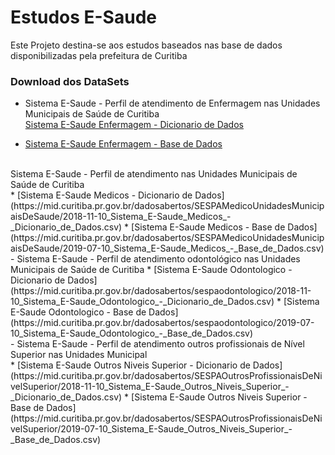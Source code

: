 # Estudos E-Saude 
Este Projeto destina-se aos estudos baseados nas base de dados disponibilizadas pela prefeitura de Curitiba

### Download dos DataSets
- Sistema E-Saude - Perfil de atendimento de Enfermagem nas Unidades Municipais de Saúde de Curitiba<br />
  [Sistema E-Saude Enfermagem - Dicionario de Dados](https://mid.curitiba.pr.gov.br/dadosabertos/sespaenfermagem/2018-11-10_Sistema_E-Saude_Enfermagem_-_Dicionario_de_Dados.csv)
*  [Sistema E-Saude Enfermagem - Base de Dados](https://mid.curitiba.pr.gov.br/dadosabertos/sespaenfermagem/2019-07-10_Sistema_E-Saude_Enfermagem_-_Base_de_Dados.csv)
<br />
Sistema E-Saude - Perfil de atendimento nas Unidades Municipais de Saúde de Curitiba<br />
* [Sistema E-Saude Medicos - Dicionario de Dados](https://mid.curitiba.pr.gov.br/dadosabertos/SESPAMedicoUnidadesMunicipaisDeSaude/2018-11-10_Sistema_E-Saude_Medicos_-_Dicionario_de_Dados.csv)
* [Sistema E-Saude Medicos - Base de Dados] (https://mid.curitiba.pr.gov.br/dadosabertos/SESPAMedicoUnidadesMunicipaisDeSaude/2019-07-10_Sistema_E-Saude_Medicos_-_Base_de_Dados.csv)
<br />
- Sistema E-Saude - Perfil de atendimento odontológico nas Unidades Municipais de Saúde de Curitiba
* [Sistema E-Saude Odontologico - Dicionario de Dados](https://mid.curitiba.pr.gov.br/dadosabertos/sespaodontologico/2018-11-10_Sistema_E-Saude_Odontologico_-_Dicionario_de_Dados.csv)
* [Sistema E-Saude Odontologico - Base de Dados](https://mid.curitiba.pr.gov.br/dadosabertos/sespaodontologico/2019-07-10_Sistema_E-Saude_Odontologico_-_Base_de_Dados.csv)
<br />
- Sistema E-Saude - Perfil de atendimento outros profissionais de Nível Superior nas Unidades Municipal<br/>
* [Sistema E-Saude Outros Niveis Superior - Dicionario de Dados](https://mid.curitiba.pr.gov.br/dadosabertos/SESPAOutrosProfissionaisDeNivelSuperior/2018-11-10_Sistema_E-Saude_Outros_Niveis_Superior_-_Dicionario_de_Dados.csv)
* [Sistema E-Saude Outros Niveis Superior - Base de Dados](https://mid.curitiba.pr.gov.br/dadosabertos/SESPAOutrosProfissionaisDeNivelSuperior/2019-07-10_Sistema_E-Saude_Outros_Niveis_Superior_-_Base_de_Dados.csv)

